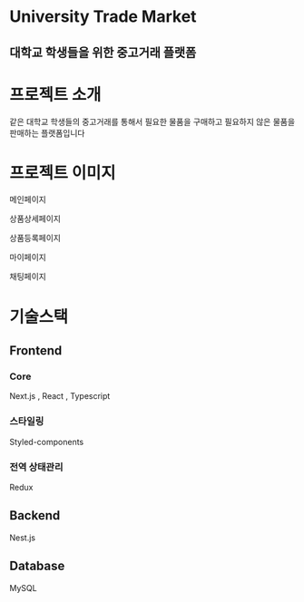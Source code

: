 # University Trade Market
<h2>대학교 학생들을 위한 중고거래 플랫폼</h2>

<h1>프로젝트 소개</h1>
<p>같은 대학교 학생들의 중고거래를 통해서 필요한 물품을 구매하고 필요하지 않은 물품을 판매하는 플랫폼입니다</p>

<h1>프로젝트 이미지</h1>
<p>메인페이지</p>


<p>상품상세페이지</p>

<p>상품등록페이지</p>

<p>마이페이지</p>

<p>채팅페이지</p>


<h1>기술스택</h1>
<h2>Frontend</h2> 
<h3>Core</h3>
<p>Next.js , React , Typescript</p>

<h3>스타일링</h3>
<p>Styled-components</p>

<h3>전역 상태관리</h3>
Redux

<h2>Backend</h2>
<p>Nest.js</p>

<h2>Database</h2>
<p>MySQL</p>